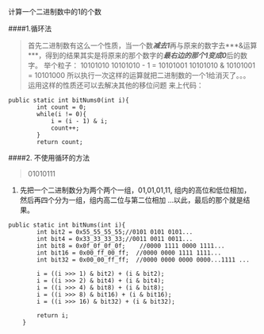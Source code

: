 计算一个二进制数中的1的个数

####1.循环法
> 首先二进制数有这么一个性质，当一个数***减去1***再与原来的数字去***&运算***，得到的结果其实是将原来的那个数字的***最右边的那个1变成0***后的数字。
举个粒子：
10101010 
10101010 - 1 = 10101001
10101010 & 10101001 =
10101000 
所以执行一次这样的运算就把二进制数的一个1给消灭了。。。
运用这样的性质还可以去解决其他的移位问题
来上代码：

```
public static int bitNums0(int i){
		int count = 0;
		while(i != 0){
			i = (i - 1) & i;
			count++;
		}
		return count;
```

####2. 不使用循环的方法
>  01010111
1.  先把一个二进制数分为两个两个一组，01,01,01,11,
组内的高位和低位相加，
然后再四个分为一组，组内高二位与第二位相加
...以此，最后的那个就是结果。

```
public static int bitNums(int i){
		int bit2 = 0x55_55_55_55;//0101 0101 0101...
		int bit4 = 0x33_33_33_33;//0011 0011 0011...
		int bit8 = 0x0f_0f_0f_0f;    //0000 1111 0000 1111...
		int bit16 = 0x00_ff_00_ff;  //0000 0000 1111 1111...
		int bit32 = 0x00_00_ff_ff;  //0000 0000 0000 0000...1111 ...
		
		i = ((i >>> 1) & bit2) + (i & bit2);
		i = ((i >>> 2) & bit4) + (i & bit4);
		i = ((i >>> 4) & bit8) + (i & bit8);
		i = ((i >>> 8) & bit16) + (i & bit16);
		i = ((i >>> 16) & bit32) + (i & bit32);
		
		return i;
	}
```

